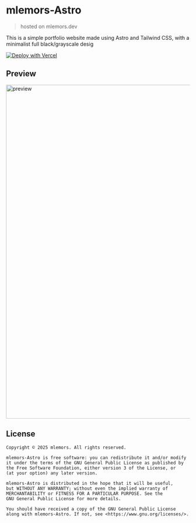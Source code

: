 # mlemors-Astro
> hosted on mlemors.dev
 
This is a simple portfolio website made using Astro and Tailwind CSS, with a minimalist full black/grayscale desig

[![Deploy with Vercel](https://vercel.com/button)](https://vercel.com/new/clone?repository-url=https://github.com/mlemors1/mlemors.xyz-Astro)

## Preview

<img width="1026" height="912" alt="preview" src="https://github.com/user-attachments/assets/59b6fe43-6987-4e1b-a866-9f95e36e3624" />



## License
```
Copyright © 2025 mlemors. All rights reserved.

mlemors-Astro is free software: you can redistribute it and/or modify
it under the terms of the GNU General Public License as published by
the Free Software Foundation, either version 3 of the License, or
(at your option) any later version.

mlemors-Astro is distributed in the hope that it will be useful,
but WITHOUT ANY WARRANTY; without even the implied warranty of
MERCHANTABILITY or FITNESS FOR A PARTICULAR PURPOSE. See the
GNU General Public License for more details.

You should have received a copy of the GNU General Public License
along with mlemors-Astro. If not, see <https://www.gnu.org/licenses/>.
```
